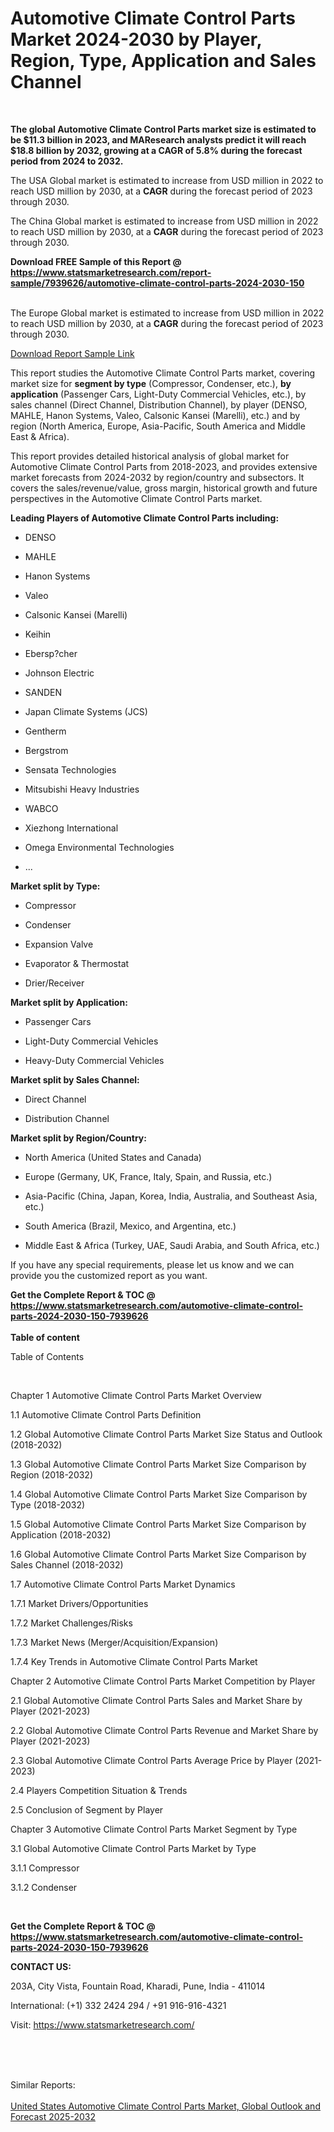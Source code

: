 <h1>Automotive Climate Control Parts Market 2024-2030 by Player, Region, Type, Application and Sales Channel</h1><br/><p><strong>The global Automotive Climate Control Parts market size is estimated to be $11.3 billion in 2023, and MAResearch analysts predict it will reach $18.8 billion by 2032, growing at a <strong>CAGR</strong> of 5.8% during the forecast period from 2024 to 2032.</strong></p><p>
 
 The USA Global market is estimated to increase from USD million in 2022 to reach USD million by 2030, at a <strong>CAGR</strong> during the forecast period of 2023 through 2030.</p><p>
 
 The China Global market is estimated to increase from USD million in 2022 to reach USD million by 2030, at a <strong>CAGR</strong> during the forecast period of 2023 through 2030.</p><div><b>Download FREE Sample of this Report @ <a href="https://www.statsmarketresearch.com/download-free-sample/7939626/automotive-climate-control-parts-2024-2030-150">https://www.statsmarketresearch.com/report-sample/7939626/automotive-climate-control-parts-2024-2030-150</a></b></div><br><p>
 
 The Europe Global market is estimated to increase from USD million in 2022 to reach USD million by 2030, at a <strong>CAGR</strong> during the forecast period of 2023 through 2030.</p><p><a href="https://www.statsmarketresearch.com/download-free-sample/7939626/automotive-climate-control-parts-2024-2030-150">Download Report Sample Link</a></p><p>
 
 This report studies the Automotive Climate Control Parts market, covering market size for <strong>segment by type</strong> (Compressor, Condenser, etc.), <strong>by application</strong> (Passenger Cars, Light-Duty Commercial Vehicles, etc.), by sales channel (Direct Channel, Distribution Channel), by player (DENSO, MAHLE, Hanon Systems, Valeo, Calsonic Kansei (Marelli), etc.) and by region (North America, Europe, Asia-Pacific, South America and Middle East & Africa).</p><p>
 
 This report provides detailed historical analysis of global market for Automotive Climate Control Parts from 2018-2023, and provides extensive market forecasts from 2024-2032 by region/country and subsectors. It covers the sales/revenue/value, gross margin, historical growth and future perspectives in the Automotive Climate Control Parts market.</p><p>
 
 <strong>Leading Players of Automotive Climate Control Parts including:</strong></p><p>
 
 </p><ul><p></p><li>DENSO</li><p></p><li>MAHLE</li><p></p><li>Hanon Systems</li><p></p><li>Valeo</li><p></p><li>Calsonic Kansei (Marelli)</li><p></p><li>Keihin</li><p></p><li>Ebersp?cher</li><p></p><li>Johnson Electric</li><p></p><li>SANDEN</li><p></p><li>Japan Climate Systems (JCS)</li><p></p><li>Gentherm</li><p></p><li>Bergstrom</li><p></p><li>Sensata Technologies</li><p></p><li>Mitsubishi Heavy Industries</li><p></p><li>WABCO</li><p></p><li>Xiezhong International</li><p></p><li>Omega Environmental Technologies</li><p></p><li>...</li><p></p></ul><p>
 
 </p><p>
 
 <strong>Market split by Type:</strong></p><p>
 
 </p><ul><p></p><li>Compressor</li><p></p><li>Condenser</li><p></p><li>Expansion Valve</li><p></p><li>Evaporator & Thermostat</li><p></p><li>Drier/Receiver</li><p></p></ul><p>
 
 </p><p>
 
 <strong>Market split <strong>by Application</strong>:</strong></p><p>
 
 </p><ul><p></p><li>Passenger Cars</li><p></p><li>Light-Duty Commercial Vehicles</li><p></p><li>Heavy-Duty Commercial Vehicles</li><p></p></ul><p>
 
 </p><p>
 
 <strong>Market split by Sales Channel:</strong></p><p>
 
 </p><ul><p></p><li>Direct Channel</li><p></p><li>Distribution Channel</li><p></p></ul><p>
 
 </p><p>
 
 <strong>Market split by Region/Country:</strong></p><p>
 
 </p><ul><p></p><li>North America (United States and Canada)</li><p></p><li>Europe (Germany, UK, France, Italy, Spain, and Russia, etc.)</li><p></p><li>Asia-Pacific (China, Japan, Korea, India, Australia, and Southeast Asia, etc.)</li><p></p><li>South America (Brazil, Mexico, and Argentina, etc.)</li><p></p><li>Middle East & Africa (Turkey, UAE, Saudi Arabia, and South Africa, etc.)</li><p></p></ul><p>
 
 </p><p>
 
 If you have any special requirements, please let us know and we can provide you the customized report as you want.</p><div><b>Get the Complete Report & TOC @ <a href="https://www.statsmarketresearch.com/automotive-climate-control-parts-2024-2030-150-7939626">https://www.statsmarketresearch.com/automotive-climate-control-parts-2024-2030-150-7939626</a></b></div><br><b>Table of content</b><p>Table of Contents<br />
 
 <br />
 
 Chapter 1 Automotive Climate Control Parts Market Overview<br />
 
  1.1 Automotive Climate Control Parts Definition<br />
 
  1.2 Global Automotive Climate Control Parts Market Size Status and Outlook (2018-2032)<br />
 
  1.3 Global Automotive Climate Control Parts Market Size Comparison by Region (2018-2032)<br />
 
  1.4 Global Automotive Climate Control Parts Market Size Comparison by Type (2018-2032)<br />
 
  1.5 Global Automotive Climate Control Parts Market Size Comparison by Application (2018-2032)<br />
 
  1.6 Global Automotive Climate Control Parts Market Size Comparison by Sales Channel (2018-2032)<br />
 
  1.7 Automotive Climate Control Parts Market Dynamics<br />
 
  1.7.1 Market Drivers/Opportunities<br />
 
  1.7.2 Market Challenges/Risks<br />
 
  1.7.3 Market News (Merger/Acquisition/Expansion)<br />
 
  1.7.4 Key Trends in Automotive Climate Control Parts Market<br />
 
 Chapter 2 Automotive Climate Control Parts Market Competition by Player<br />
 
  2.1 Global Automotive Climate Control Parts Sales and Market Share by Player (2021-2023)<br />
 
  2.2 Global Automotive Climate Control Parts Revenue and Market Share by Player (2021-2023)<br />
 
  2.3 Global Automotive Climate Control Parts Average Price by Player (2021-2023)<br />
 
  2.4 Players Competition Situation & Trends<br />
 
  2.5 Conclusion of Segment by Player<br />
 
 Chapter 3 Automotive Climate Control Parts Market Segment by Type<br />
 
  3.1 Global Automotive Climate Control Parts Market by Type<br />
 
  3.1.1 Compressor<br />
 
  3.1.2 Condenser<br />
 
  <br><div><b>Get the Complete Report & TOC @ <a href="https://www.statsmarketresearch.com/automotive-climate-control-parts-2024-2030-150-7939626">https://www.statsmarketresearch.com/automotive-climate-control-parts-2024-2030-150-7939626</a></b></div></p>
 
 <b>CONTACT US:</b><br>
 
 203A, City Vista, Fountain Road, Kharadi, Pune, India - 411014 <br>
 
 International: (+1) 332 2424 294 / +91 916-916-4321<br>
 
 Visit: <a href="https://www.statsmarketresearch.com/">https://www.statsmarketresearch.com/</a>
 
 <br>
 
 <br><br>Similar Reports: <br><br><a href="https://www.statsmarketresearch.com/global-united-states-automotive-climate-control-parts-forecast-2025-2032-276-8030838">United States Automotive Climate Control Parts Market, Global Outlook and Forecast 2025-2032</a><br><br>